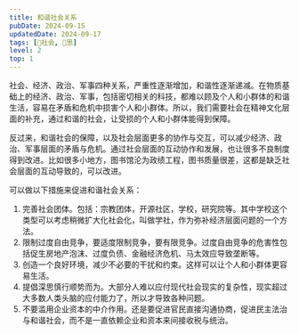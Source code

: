```yaml
---
title: 和谐社会关系
pubDate: 2024-09-15
updatedDate: 2024-09-17
tags: [👫社会, 🤔思]
level: 2
top: 1
---
```


社会、经济、政治、军事四种关系，严重性逐渐增加，和谐性逐渐递减。在物质基础上的经济、政治、军事，包括密切相关的科技，都难以顾及个人和小群体的和谐生活，容易在矛盾和危机中损害个人和小群体。所以，我们需要社会在精神文化层面的补充，通过和谐的社会，让受损的个人和小群体能得到保障。

反过来，和谐社会的保障，以及社会层面更多的协作与交互，可以减少经济、政治、军事层面的矛盾与危机。通过社会层面的互动协作和发展，也让很多不良制度得到改进。比如很多小地方，图书馆沦为政绩工程，图书质量很差，这都是缺乏社会层面的互动导致的，可以改进。

可以做以下措施来促进和谐社会关系：

1. 完善社会团体。包括：宗教团体，开源社区，学校，研究院等。其中学校这个类型可以考虑稍微扩大化社会化，叫做学社，作为弥补经济层面问题的一个方法。
2. 限制过度自由竞争，要适度限制竞争，要有限竞争。过度自由竞争的危害性包括促生房地产泡沫、过度负债、金融经济危机、马太效应导致垄断等。
3. 创造一个良好环境，减少不必要的干扰和约束。这样可以让个人和小群体更容易生活。
4. 提倡深思慎行顺势而为。大部分人难以应付现代社会现实的复杂性，现实超过大多数人类头脑的应付能力了，所以才导致各种问题。
5. 不要滥用企业资本的中介作用。还是要促进官民直接沟通协商，促进民主法治与和谐社会，而不是一直依赖企业和资本来间接收税与统治。
